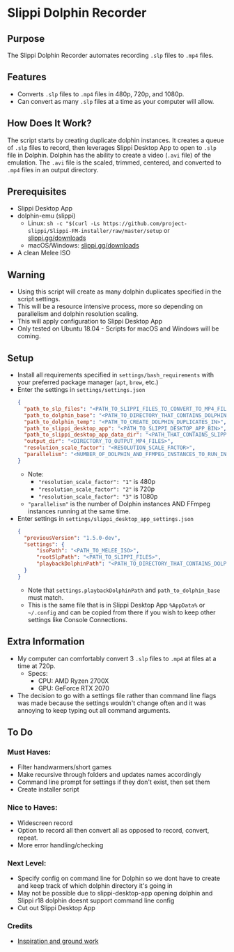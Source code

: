 # Slippi Dolphin Recorder

## Purpose
The Slippi Dolphin Recorder automates recording `.slp` files to `.mp4` files.

## Features
* Converts `.slp` files to `.mp4` files in 480p, 720p, and 1080p.
* Can convert as many `.slp` files at a time as your computer will allow.

## How Does It Work?
The script starts by creating duplicate dolphin instances. It creates a queue of `.slp` files to record, then leverages Slippi Desktop App to open to `.slp` file in Dolphin. Dolphin has the ability to create a video (`.avi` file) of the emulation. The `.avi` file is the scaled, trimmed, centered, and converted to `.mp4` files in an output directory.

## Prerequisites
* Slippi Desktop App
* dolphin-emu (slippi)
  * Linux: `sh -c "$(curl -Ls https://github.com/project-slippi/Slippi-FM-installer/raw/master/setup` or [slippi.gg/downloads](slippi.gg/downloads)
  * macOS/Windows: [slippi.gg/downloads](slippi.gg/downloads)
* A clean Melee ISO

## Warning
* Using this script will create as many dolphin duplicates specified in the script settings.
* This will be a resource intensive process, more so depending on parallelism and dolphin resolution scaling.
* This will apply configuration to Slippi Desktop App
* Only tested on Ubuntu 18.04 - Scripts for macOS and Windows will be coming.

## Setup
* Install all requirements specified in `settings/bash_requirements` with your preferred package manager (`apt`, `brew`, etc.)
* Enter the settings in `settings/settings.json`
  ```json
  {
    "path_to_slp_files": "<PATH_TO_SLIPPI_FILES_TO_CONVERT_TO_MP4_FILES>",
    "path_to_dolphin_base": "<PATH_TO_DIRECTORY_THAT_CONTAINS_DOLPHIN_BIN>",
    "path_to_dolphin_temp": "<PATH_TO_CREATE_DOLPHIN_DUPLICATES_IN>",
    "path_to_slippi_desktop_app": "<PATH_TO_SLIPPI_DESKTOP_APP_BIN>",
    "path_to_slippi_desktop_app_data_dir": "<PATH_THAT_CONTAINS_SLIPPI_CONFIG>",
    "output_dir": "<DIRECTORY_TO_OUTPUT_MP4_FILES>",
    "resolution_scale_factor": "<RESOLUTION_SCALE_FACTOR>",
    "parallelism": "<NUMBER_OF_DOLPHIN_AND_FFMPEG_INSTANCES_TO_RUN_IN_PARALLEL>"
  }
  ```
    * Note:
      * `"resolution_scale_factor": "1"` is 480p
      * `"resolution_scale_factor": "2"` is 720p
      * `"resolution_scale_factor": "3"` is 1080p
    * `"parallelism"` is the number of Dolphin instances AND FFmpeg instances running at the same time.
* Enter settings in `settings/slippi_desktop_app_settings.json`
  ```json
  {
    "previousVersion": "1.5.0-dev",
    "settings": {
        "isoPath": "<PATH_TO_MELEE_ISO>",
        "rootSlpPath": "<PATH_TO_SLIPPI_FILES>",
        "playbackDolphinPath": "<PATH_TO_DIRECTORY_THAT_CONTAINS_DOLPHIN_BIN>"
    }
  }
  ```
  * Note that `settings.playbackDolphinPath` and `path_to_dolphin_base` must match.
  * This is the same file that is in Slippi Desktop App `%AppData%` or `~/.config` and can be copied from there if you wish to keep other settings like Console Connections.


## Extra Information
* My computer can comfortably convert 3 `.slp` files to `.mp4` at  files at a time at 720p.
  * Specs: 
    * CPU: AMD Ryzen 2700X
    * GPU: GeForce RTX 2070
* The decision to go with a settings file rather than command line flags was made because the settings wouldn't change often and it was annoying to keep typing out all command arguments.






## To Do
### Must Haves:
- Filter handwarmers/short games
- Make recursive through folders and updates names accordingly
- Command line prompt for settings if they don't exist, then set them
- Create installer script


### Nice to Haves:
- Widescreen record
- Option to record all then convert all as opposed to record, convert, repeat.
- More error handling/checking


### Next Level:
- Specify config on command line for Dolphin so we dont have to create and keep track of which dolphin directory it's going in
- May not be possible due to slippi-desktop-app opening dolphin and Slippi r18 dolphin doesnt support command line config
- Cut out Slippi Desktop App


### Credits
* [Inspiration and ground work](https://www.reddit.com/r/SSBM/comments/d0y0ag/send_slippi_a_proof_of_concept_for_massrecording/)